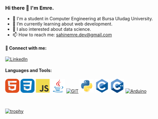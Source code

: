 ### Hi there 👋 I'm Emre.

- 🔬 I'm a student in Computer Engineering at Bursa Uludag University.
- 🌱 I’m currently learning about web development.
- 🤖 I also interested about data science.
- 📫 How to reach me: sahinemre.dev@gmail.com

#### 🔗 Connect with me:

<a href = "https://www.linkedin.com/in/sahin-emre/" alt> 
  <img src = "https://img.shields.io/badge/LinkedIn-0077B5?style=for-the-badge&logo=linkedin&logoColor=white"/ alt ="LinkedIn"></img> 
</a>

#### Languages and Tools:

<a href = "https://html.com"> <img src = "https://github.com/tandpfun/skill-icons/raw/main/icons/HTML.svg" alt = "HTML" title="HTML" height="45" width="45"></img></a>
<a> <img src = "https://github.com/tandpfun/skill-icons/raw/main/icons/CSS.svg" alt = "CSS" title="CSS" height="45" width="45"></img></a>
<a href = "https://www.javascript.com"> <img src = "https://raw.githubusercontent.com/devicons/devicon/master/icons/javascript/javascript-original.svg" alt = "JavaScript" title="JavaScipt" height="45" width="45"></img></a>
<a href = "https://www.java.com/tr/"> <img src = "https://raw.githubusercontent.com/devicons/devicon/master/icons/java/java-original.svg" alt = "Java" title = "Java" height="45" width="45"></img></a>
<a href = "https://git-scm.com"> <img src = "https://camo.githubusercontent.com/fbfcb9e3dc648adc93bef37c718db16c52f617ad055a26de6dc3c21865c3321d/68747470733a2f2f7777772e766563746f726c6f676f2e7a6f6e652f6c6f676f732f6769742d73636d2f6769742d73636d2d69636f6e2e737667" alt = "GIT" title="GIT" height="45" width="45"></img></a>
<a href = "https://www.python.org"> <img src = "https://raw.githubusercontent.com/devicons/devicon/master/icons/python/python-original.svg" alt = "Python" title="Python" height="45" width="45"></img></a>
<a href = "https://www.cprogramming.com"> <img src = "https://raw.githubusercontent.com/devicons/devicon/master/icons/c/c-original.svg" alt = "C" title="C" height="45" width="45"></img></a>
<a href = "https://www.cprogramming.com"> <img src = "https://raw.githubusercontent.com/devicons/devicon/master/icons/cplusplus/cplusplus-original.svg" alt = "C++" title ="C++" height="45" width="45"></img></a>
<a href = "https://www.arduino.cc"> <img src = "https://camo.githubusercontent.com/b3a1cdd20d0f308634ddd4598cdaa729c2d77047f51e66fa7206b9b4bac94c23/68747470733a2f2f63646e2e776f726c64766563746f726c6f676f2e636f6d2f6c6f676f732f61726475696e6f2d312e737667" alt = "Arduino" title ="Arduino" height="45" width="45"></img></a>


<br></br>
[![trophy](https://github-profile-trophy.vercel.app/?username=haerien&theme=dark_lover&row=2&column=3&no-frame=true&no-bg=true)](https://github.com/ryo-ma/github-profile-trophy)


